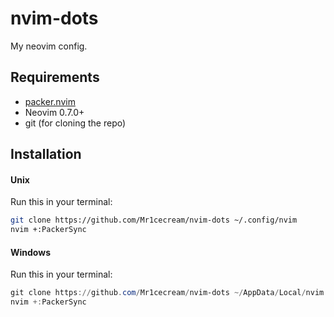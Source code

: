 # nvim-dots
My neovim config.


## Requirements
- [packer.nvim](https://github.com/wbthomason/packer.nvim)
- Neovim 0.7.0+
- git (for cloning the repo)

## Installation

#### Unix
Run this in your terminal:
```bash
git clone https://github.com/Mr1cecream/nvim-dots ~/.config/nvim
nvim +:PackerSync
```

#### Windows
Run this in your terminal:
```powershell
git clone https://github.com/Mr1cecream/nvim-dots ~/AppData/Local/nvim
nvim +:PackerSync
```
